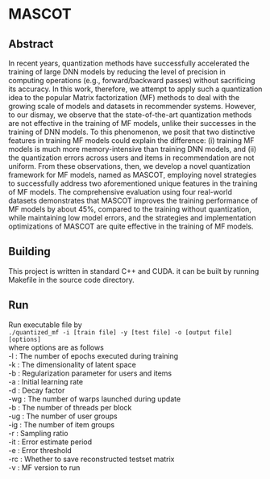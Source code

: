 # MASCOT
## Abstract
In recent years, quantization methods have successfully accelerated the training of large DNN models by reducing the level of precision in computing operations (e.g., forward/backward passes) without sacrificing its accuracy. In this work, therefore, we attempt to apply such a quantization idea to the popular Matrix factorization (MF) methods to deal with  the growing scale of models and datasets in recommender systems. However, to our dismay, we observe that the state-of-the-art quantization methods are not effective in the training of MF models, unlike their successes in the training of DNN models. To this phenomenon, we posit that two 
distinctive features in training MF models could explain the difference: (i) training MF models is much more memory-intensive than training DNN models, and (ii) the quantization errors across users and items in recommendation are not uniform. From these observations, then, we develop a novel quantization framework for MF models, named as MASCOT, employing novel strategies to successfully address two aforementioned unique features in the training of MF models. The comprehensive evaluation using four real-world datasets demonstrates that MASCOT improves the training performance of MF models by about 45%, compared to the training without quantization, while maintaining low model errors, and the strategies and implementation optimizations of MASCOT are quite effective in the training of MF models.

## Building
This project is written in standard C++ and CUDA. it can be built by running Makefile in the source code directory.

## Run
Run executable file by  
```./quantized_mf -i [train file] -y [test file] -o [output file] [options]```  
where options are as follows  
-l  : The number of epochs executed during training  
-k  : The dimensionality of latent space  
-b  : Regularization parameter for users and items  
-a  : Initial learning rate  
-d  : Decay factor  
-wg : The number of warps launched during update  
-b  : The number of threads per block  
-ug : The number of user groups  
-ig : The number of item groups  
-r  : Sampling ratio  
-it : Error estimate period  
-e  : Error threshold  
-rc : Whether to save reconstructed testset matrix  
-v  : MF version to run  





